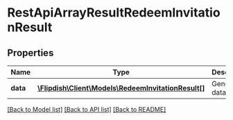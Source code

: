 # RestApiArrayResultRedeemInvitationResult

## Properties
Name | Type | Description | Notes
------------ | ------------- | ------------- | -------------
**data** | [**\Flipdish\\Client\Models\RedeemInvitationResult[]**](RedeemInvitationResult.md) | Generic data object. | 

[[Back to Model list]](../README.md#documentation-for-models) [[Back to API list]](../README.md#documentation-for-api-endpoints) [[Back to README]](../README.md)


